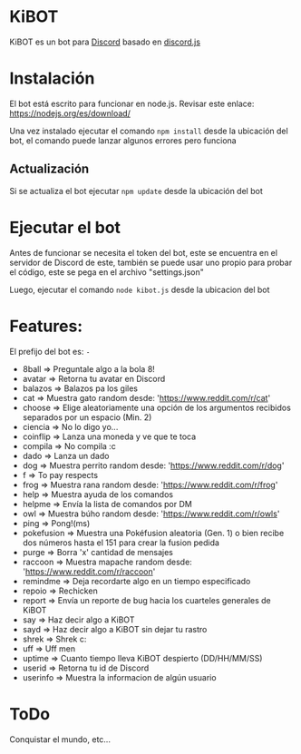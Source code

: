 # KiBOT
KiBOT es un bot para <a href="https://discordapp.com/">Discord</a> basado en <a href="https://github.com/hydrabolt/discord.js/">discord.js</a>

# Instalación
El bot está escrito para funcionar en node.js. Revisar este enlace: https://nodejs.org/es/download/

Una vez instalado ejecutar el comando `npm install` desde la ubicación del bot, el comando puede lanzar algunos errores pero funciona

## Actualización
Si se actualiza el bot ejecutar `npm update` desde la ubicación del bot

# Ejecutar el bot
Antes de funcionar se necesita el token del bot, este se encuentra en el servidor de Discord de este, también se puede usar uno propio para probar el código, este se pega en el archivo "settings.json"

Luego, ejecutar el comando `node kibot.js` desde la ubicacion del bot

# Features:

El prefijo del bot es: `-`

- 8ball => Preguntale algo a la bola 8!
- avatar => Retorna tu avatar en Discord
- balazos => Balazos pa los giles
- cat => Muestra gato random desde: 'https://www.reddit.com/r/cat'
- choose => Elige aleatoriamente una opción de los argumentos recibidos separados por un espacio (Min. 2)
- ciencia => No lo digo yo...
- coinflip => Lanza una moneda y ve que te toca
- compila => No compila :c
- dado => Lanza un dado
- dog => Muestra perrito random desde: 'https://www.reddit.com/r/dog'
- f => To pay respects
- frog => Muestra rana random desde: 'https://www.reddit.com/r/frog'
- help => Muestra ayuda de los comandos
- helpme => Envía la lista de comandos por DM
- owl => Muestra búho random desde: 'https://www.reddit.com/r/owls'
- ping => Pong!(ms)
- pokefusion => Muestra una Pokéfusion aleatoria (Gen. 1) o bien recibe dos números hasta el 151 para crear la fusion pedida
- purge => Borra 'x' cantidad de mensajes
- raccoon => Muestra mapache random desde: 'https://www.reddit.com/r/raccoon'
- remindme => Deja recordarte algo en un tiempo especificado
- repoio => Rechicken
- report => Envía un reporte de bug hacia los cuarteles generales de KiBOT
- say => Haz decir algo a KiBOT
- sayd => Haz decir algo a KiBOT sin dejar tu rastro
- shrek => Shrek c:
- uff => Uff men
- uptime => Cuanto tiempo lleva KiBOT despierto (DD/HH/MM/SS)
- userid => Retorna tu id de Discord
- userinfo => Muestra la informacion de algún usuario

# ToDo
Conquistar el mundo, etc...
